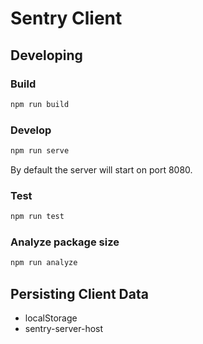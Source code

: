 # Sentry Client

## Developing

### Build

```bash
npm run build
```

### Develop

```bash
npm run serve
```

By default the server will start on port 8080.

### Test

```bash
npm run test
```

### Analyze package size

```bash
npm run analyze
```

## Persisting Client Data

- localStorage
- sentry-server-host